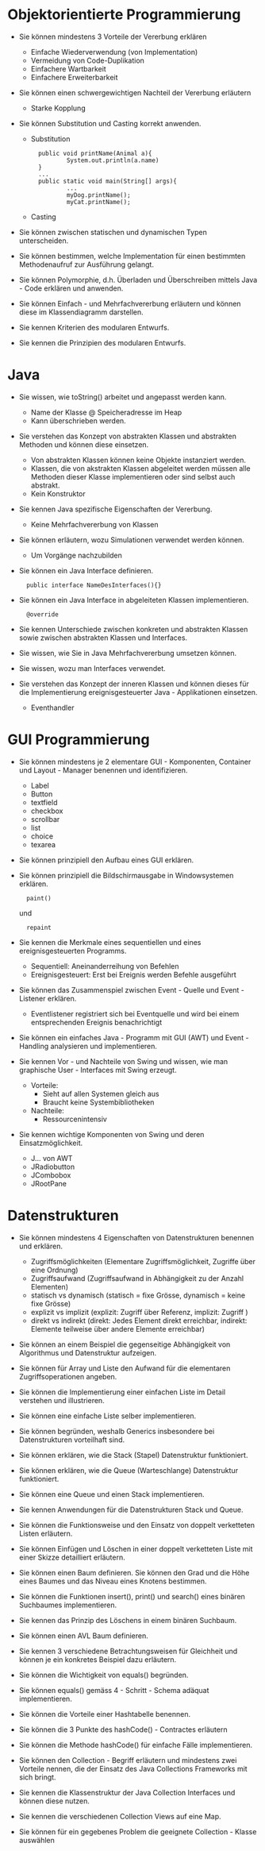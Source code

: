 # Objektorientierte Programmierung
* Sie können mindestens 3 Vorteile der Vererbung erklären

    * Einfache Wiederverwendung (von Implementation)
    * Vermeidung von Code-Duplikation
    * Einfachere Wartbarkeit
    * Einfachere Erweiterbarkeit

* Sie können einen schwergewichtigen Nachteil der Vererbung erläutern

    * Starke Kopplung

* Sie können Substitution und Casting korrekt anwenden.

    * Substitution

            public void printName(Animal a){
                    System.out.println(a.name)
            }
            ...
            public static void main(String[] args){
                    ...
                    myDog.printName();
                    myCat.printName();

    * Casting

            
    

* Sie können zwischen statischen und dynamischen Typen unterscheiden.
* Sie können bestimmen, welche Implementation für einen bestimmten Methodenaufruf zur Ausführung gelangt.
* Sie können Polymorphie, d.h. Überladen und Überschreiben mittels Java - Code erklären und anwenden.
* Sie können Einfach - und Mehrfachvererbung erläutern und können diese im Klassendiagramm darstellen.
* Sie kennen Kriterien des modularen Entwurfs.
* Sie kennen die Prinzipien des modularen Entwurfs.

# Java
* Sie wissen, wie toString() arbeitet und angepasst werden kann.

    * Name der Klasse \@ Speicheradresse im Heap
    * Kann überschrieben werden. 

* Sie verstehen das Konzept von abstrakten Klassen und abstrakten Methoden und können diese einsetzen.

    * Von abstrakten Klassen können keine Objekte instanziert werden.
    * Klassen, die von akstrakten Klassen abgeleitet werden müssen alle Methoden dieser Klasse implementieren oder sind selbst auch abstrakt.
    * Kein Konstruktor

* Sie kennen Java spezifische Eigenschaften der Vererbung.

    * Keine Mehrfachvererbung von Klassen

* Sie können erläutern, wozu Simulationen verwendet werden können.

    * Um Vorgänge nachzubilden

* Sie können ein Java Interface definieren.

        public interface NameDesInterfaces(){}

* Sie können ein Java Interface in abgeleiteten Klassen implementieren.
        
        @override

* Sie kennen Unterschiede zwischen konkreten und abstrakten Klassen sowie zwischen abstrakten Klassen und Interfaces.      
* Sie wissen, wie Sie in Java Mehrfachvererbung umsetzen können.      
* Sie wissen, wozu man Interfaces verwendet.      
* Sie verstehen das Konzept der inneren Klassen und können dieses für die Implementierung ereignisgesteuerter Java - Applikationen einsetzen. 

    * Eventhandler

# GUI Programmierung
* Sie können mindestens je 2 elementare GUI - Komponenten, Container und Layout - Manager benennen und identifizieren.

    * Label
    * Button
    * textfield
    * checkbox
    * scrollbar
    * list
    * choice
    * texarea
 
* Sie können prinzipiell den Aufbau eines GUI erklären.
* Sie können prinzipiell die Bildschirmausgabe in Windowsystemen erklären.

        paint()

    und

        repaint

* Sie kennen die Merkmale eines sequentiellen und eines ereignisgesteuerten Programms.

    * Sequentiell: Aneinanderreihung von Befehlen
    * Ereignisgesteuert: Erst bei Ereignis werden Befehle ausgeführt

* Sie können das Zusammenspiel zwischen Event - Quelle und Event - Listener erklären. 

    * Eventlistener registriert sich bei Eventquelle und wird bei einem entsprechenden Ereignis benachrichtigt

* Sie können ein einfaches Java - Programm mit GUI (AWT) und Event - Handling analysieren und implementieren.     
* Sie kennen Vor - und Nachteile von Swing und wissen, wie man graphische User - Interfaces mit Swing erzeugt.

    * Vorteile: 
        * Sieht auf allen Systemen gleich aus
        * Braucht keine Systembibliotheken 
    * Nachteile:
        * Ressourcenintensiv

* Sie kennen wichtige Komponenten von Swing und deren Einsatzmöglichkeit.

    * J... von AWT
    * JRadiobutton
    * JCombobox
    * JRootPane

# Datenstrukturen
* Sie können mindestens 4 Eigenschaften von Datenstrukturen benennen und erklären.

    * Zugriffsmöglichkeiten (Elementare Zugriffsmöglichkeit, Zugriffe über eine Ordnung) 
    * Zugriffsaufwand (Zugriffsaufwand in Abhängigkeit zu der Anzahl Elementen) 
    * statisch vs dynamisch (statisch = fixe Grösse, dynamisch = keine fixe Grösse) 
    * explizit vs implizit (explizit: Zugriff über Referenz, implizit: Zugriff ) 
    * direkt vs indirekt (direkt: Jedes Element direkt erreichbar, indirekt: Elemente teilweise über andere Elemente erreichbar)

* Sie können an einem Beispiel die gegenseitige Abhängigkeit von Algorithmus und Datenstruktur aufzeigen. 
* Sie können für Array und Liste den Aufwand für die elementaren Zugriffsoperationen angeben. 
* Sie können die Implementierung einer einfachen Liste im Detail verstehen und illustrieren. 
* Sie können eine einfache Liste selber implementieren. 
* Sie können begründen, weshalb Generics insbesondere bei Datenstrukturen vorteilhaft sind.
* Sie können erklären, wie die Stack (Stapel) Datenstruktur funktioniert. 
* Sie können erklären, wie die Queue (Warteschlange) Datenstruktur funktioniert. 
* Sie können eine Queue und einen Stack implementieren. 
* Sie kennen Anwendungen für die Datenstrukturen Stack und Queue. 
* Sie können die Funktionsweise und den Einsatz von doppelt verketteten Listen erläutern. 
* Sie können Einfügen und Löschen in einer doppelt verketteten Liste mit einer Skizze detailliert erläutern. 
* Sie können einen Baum definieren. Sie können den Grad und die Höhe eines Baumes und das Niveau eines Knotens bestimmen. 
* Sie können die Funktionen insert(), print() und search() eines binären Suchbaumes implementieren.
* Sie kennen das Prinzip des Löschens in einem binären Suchbaum. 
* Sie können einen AVL Baum definieren. 
* Sie kennen 3 verschiedene Betrachtungsweisen für Gleichheit und können je ein konkretes Beispiel dazu erläutern. 
* Sie können die Wichtigkeit von equals() begründen. 
* Sie können equals() gemäss 4 - Schritt - Schema adäquat implementieren. 
* Sie können die Vorteile einer Hashtabelle benennen. 
* Sie können die 3 Punkte des hashCode() - Contractes erläutern 
* Sie können die Methode hashCode() für einfache Fälle implementieren.
* Sie können den Collection - Begriff erläutern und mindestens zwei Vorteile nennen, die der Einsatz des Java Collections Frameworks mit sich bringt. 
* Sie kennen die Klassenstruktur der Java Collection Interfaces und können diese nutzen. 
* Sie kennen die verschiedenen Collection Views auf eine Map. 
* Sie können für ein gegebenes Problem die geeignete Collection - Klasse auswählen 
